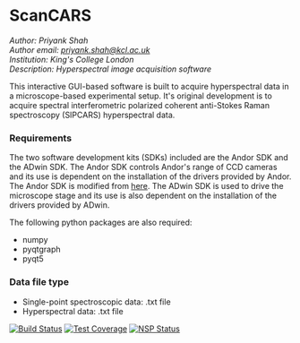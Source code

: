 # ScanCARS
*Author: Priyank Shah* <br />
*Author email: priyank.shah@kcl.ac.uk* <br />
*Institution: King's College London* <br />
*Description: Hyperspectral image acquisition software*

This interactive GUI-based software is built to acquire hyperspectral
data in a microscope-based experimental setup. It's original 
development is to acquire spectral interferometric polarized coherent 
anti-Stokes Raman spectroscopy (SIPCARS) hyperspectral data.

### Requirements
The two software development kits (SDKs) included are the Andor SDK and 
the ADwin SDK. The Andor SDK controls Andor's range of CCD cameras and its
use is dependent on the installation of the drivers provided by Andor. The Andor
SDK is modified from [here](https://github.com/hamidohadi/pyandor). The
ADwin SDK is used to drive the microscope stage and its use is also
dependent on the installation of the drivers provided by ADwin.

The following python packages are also required:
+ numpy
+ pyqtgraph
+ pyqt5

### Data file type
+ Single-point spectroscopic data: .txt file
+ Hyperspectral data: .txt file

[![Build Status](https://travis-ci.org/priyankshah7/ScanCARS.svg?branch=master)](https://travis-ci.org/priyankshah7/ScanCARS)
[![Test Coverage](https://api.codeclimate.com/v1/badges/033308ac957b0d2608ca/test_coverage)](https://codeclimate.com/github/priyankshah7/ScanCARS/test_coverage)
[![NSP Status](https://nodesecurity.io/orgs/cars/projects/1189321f-476c-4347-b365-3a6e6f8acc86/badge)](https://nodesecurity.io/orgs/cars/projects/1189321f-476c-4347-b365-3a6e6f8acc86)
